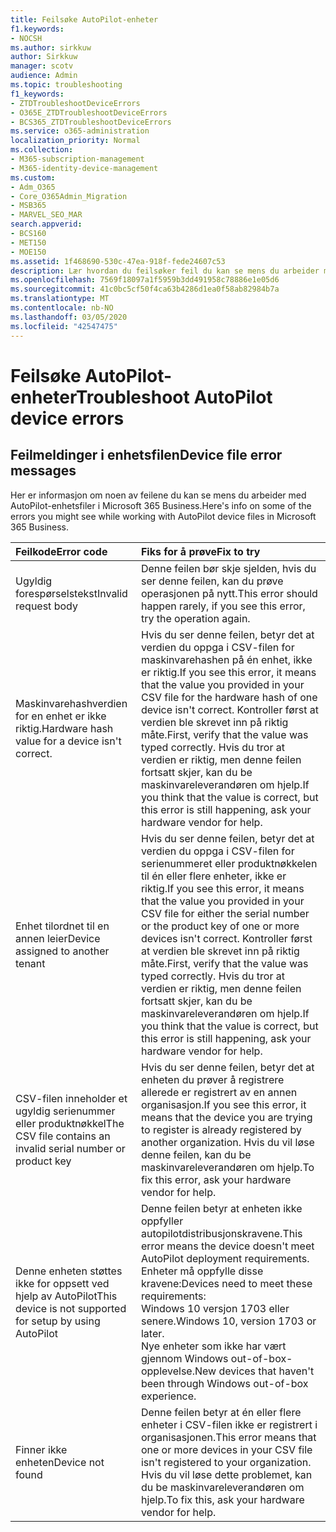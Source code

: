 ```yaml
---
title: Feilsøke AutoPilot-enheter
f1.keywords:
- NOCSH
ms.author: sirkkuw
author: Sirkkuw
manager: scotv
audience: Admin
ms.topic: troubleshooting
f1_keywords:
- ZTDTroubleshootDeviceErrors
- O365E_ZTDTroubleshootDeviceErrors
- BCS365_ZTDTroubleshootDeviceErrors
ms.service: o365-administration
localization_priority: Normal
ms.collection:
- M365-subscription-management
- M365-identity-device-management
ms.custom:
- Adm_O365
- Core_O365Admin_Migration
- MSB365
- MARVEL_SEO_MAR
search.appverid:
- BCS160
- MET150
- MOE150
ms.assetid: 1f468690-530c-47ea-918f-fede24607c53
description: Lær hvordan du feilsøker feil du kan se mens du arbeider med AutoPilot-enhetsfiler i Microsoft 365 Business.
ms.openlocfilehash: 7569f18097a1f5959b3dd491958c78886e1e05d6
ms.sourcegitcommit: 41c0bc5cf50f4ca63b4286d1ea0f58ab82984b7a
ms.translationtype: MT
ms.contentlocale: nb-NO
ms.lasthandoff: 03/05/2020
ms.locfileid: "42547475"
---
```

# <a name="troubleshoot-autopilot-device-errors"></a><span data-ttu-id="9dbcc-103">Feilsøke AutoPilot-enheter</span><span class="sxs-lookup"><span data-stu-id="9dbcc-103">Troubleshoot AutoPilot device errors</span></span>

## <a name="device-file-error-messages"></a><span data-ttu-id="9dbcc-104">Feilmeldinger i enhetsfilen</span><span class="sxs-lookup"><span data-stu-id="9dbcc-104">Device file error messages</span></span>

<span data-ttu-id="9dbcc-105">Her er informasjon om noen av feilene du kan se mens du arbeider med AutoPilot-enhetsfiler i Microsoft 365 Business.</span><span class="sxs-lookup"><span data-stu-id="9dbcc-105">Here's info on some of the errors you might see while working with AutoPilot device files in Microsoft 365 Business.</span></span> 
  
|<span data-ttu-id="9dbcc-106">**Feilkode**</span><span class="sxs-lookup"><span data-stu-id="9dbcc-106">**Error code**</span></span>|<span data-ttu-id="9dbcc-107">**Fiks for å prøve**</span><span class="sxs-lookup"><span data-stu-id="9dbcc-107">**Fix to try**</span></span>|
|:-----|:-----|
|<span data-ttu-id="9dbcc-108">Ugyldig forespørselstekst</span><span class="sxs-lookup"><span data-stu-id="9dbcc-108">Invalid request body</span></span>  <br/> |<span data-ttu-id="9dbcc-109">Denne feilen bør skje sjelden, hvis du ser denne feilen, kan du prøve operasjonen på nytt.</span><span class="sxs-lookup"><span data-stu-id="9dbcc-109">This error should happen rarely, if you see this error, try the operation again.</span></span>  <br/> |
|<span data-ttu-id="9dbcc-110">Maskinvarehashverdien for en enhet er ikke riktig.</span><span class="sxs-lookup"><span data-stu-id="9dbcc-110">Hardware hash value for a device isn't correct.</span></span>  <br/> |<span data-ttu-id="9dbcc-111">Hvis du ser denne feilen, betyr det at verdien du oppga i CSV-filen for maskinvarehashen på én enhet, ikke er riktig.</span><span class="sxs-lookup"><span data-stu-id="9dbcc-111">If you see this error, it means that the value you provided in your CSV file for the hardware hash of one device isn't correct.</span></span> <span data-ttu-id="9dbcc-112">Kontroller først at verdien ble skrevet inn på riktig måte.</span><span class="sxs-lookup"><span data-stu-id="9dbcc-112">First, verify that the value was typed correctly.</span></span> <span data-ttu-id="9dbcc-113">Hvis du tror at verdien er riktig, men denne feilen fortsatt skjer, kan du be maskinvareleverandøren om hjelp.</span><span class="sxs-lookup"><span data-stu-id="9dbcc-113">If you think that the value is correct, but this error is still happening, ask your hardware vendor for help.</span></span>  <br/> |
|<span data-ttu-id="9dbcc-114">Enhet tilordnet til en annen leier</span><span class="sxs-lookup"><span data-stu-id="9dbcc-114">Device assigned to another tenant</span></span>  <br/> |<span data-ttu-id="9dbcc-115">Hvis du ser denne feilen, betyr det at verdien du oppga i CSV-filen for serienummeret eller produktnøkkelen til én eller flere enheter, ikke er riktig.</span><span class="sxs-lookup"><span data-stu-id="9dbcc-115">If you see this error, it means that the value you provided in your CSV file for either the serial number or the product key of one or more devices isn't correct.</span></span> <span data-ttu-id="9dbcc-116">Kontroller først at verdien ble skrevet inn på riktig måte.</span><span class="sxs-lookup"><span data-stu-id="9dbcc-116">First, verify that the value was typed correctly.</span></span> <span data-ttu-id="9dbcc-117">Hvis du tror at verdien er riktig, men denne feilen fortsatt skjer, kan du be maskinvareleverandøren om hjelp.</span><span class="sxs-lookup"><span data-stu-id="9dbcc-117">If you think that the value is correct, but this error is still happening, ask your hardware vendor for help.</span></span>  <br/> |
|<span data-ttu-id="9dbcc-118">CSV-filen inneholder et ugyldig serienummer eller produktnøkkel</span><span class="sxs-lookup"><span data-stu-id="9dbcc-118">The CSV file contains an invalid serial number or product key</span></span>  <br/> |<span data-ttu-id="9dbcc-119">Hvis du ser denne feilen, betyr det at enheten du prøver å registrere allerede er registrert av en annen organisasjon.</span><span class="sxs-lookup"><span data-stu-id="9dbcc-119">If you see this error, it means that the device you are trying to register is already registered by another organization.</span></span> <span data-ttu-id="9dbcc-120">Hvis du vil løse denne feilen, kan du be maskinvareleverandøren om hjelp.</span><span class="sxs-lookup"><span data-stu-id="9dbcc-120">To fix this error, ask your hardware vendor for help.</span></span>  <br/> |
|<span data-ttu-id="9dbcc-121">Denne enheten støttes ikke for oppsett ved hjelp av AutoPilot</span><span class="sxs-lookup"><span data-stu-id="9dbcc-121">This device is not supported for setup by using AutoPilot</span></span>  <br/> | <span data-ttu-id="9dbcc-122">Denne feilen betyr at enheten ikke oppfyller autopilotdistribusjonskravene.</span><span class="sxs-lookup"><span data-stu-id="9dbcc-122">This error means the device doesn't meet AutoPilot deployment requirements.</span></span> <span data-ttu-id="9dbcc-123">Enheter må oppfylle disse kravene:</span><span class="sxs-lookup"><span data-stu-id="9dbcc-123">Devices need to meet these requirements:</span></span>  <br/>  <span data-ttu-id="9dbcc-124">Windows 10 versjon 1703 eller senere.</span><span class="sxs-lookup"><span data-stu-id="9dbcc-124">Windows 10, version 1703 or later.</span></span>  <br/>  <span data-ttu-id="9dbcc-125">Nye enheter som ikke har vært gjennom Windows out-of-box-opplevelse.</span><span class="sxs-lookup"><span data-stu-id="9dbcc-125">New devices that haven't been through Windows out-of-box experience.</span></span>  <br/> |
|<span data-ttu-id="9dbcc-126">Finner ikke enheten</span><span class="sxs-lookup"><span data-stu-id="9dbcc-126">Device not found</span></span>  <br/> |<span data-ttu-id="9dbcc-127">Denne feilen betyr at én eller flere enheter i CSV-filen ikke er registrert i organisasjonen.</span><span class="sxs-lookup"><span data-stu-id="9dbcc-127">This error means that one or more devices in your CSV file isn't registered to your organization.</span></span> <span data-ttu-id="9dbcc-128">Hvis du vil løse dette problemet, kan du be maskinvareleverandøren om hjelp.</span><span class="sxs-lookup"><span data-stu-id="9dbcc-128">To fix this, ask your hardware vendor for help.</span></span>  <br/> |
